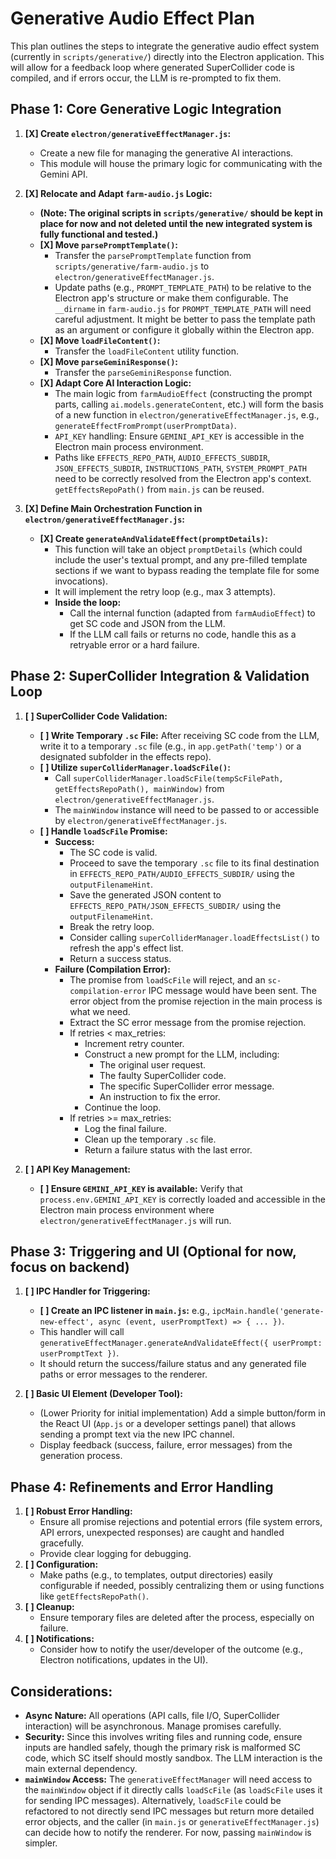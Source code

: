 # Generative Audio Effect Plan

This plan outlines the steps to integrate the generative audio effect system (currently in `scripts/generative/`) directly into the Electron application. This will allow for a feedback loop where generated SuperCollider code is compiled, and if errors occur, the LLM is re-prompted to fix them.

## Phase 1: Core Generative Logic Integration

1.  **[X] Create `electron/generativeEffectManager.js`:**
    *   Create a new file for managing the generative AI interactions.
    *   This module will house the primary logic for communicating with the Gemini API.

2.  **[X] Relocate and Adapt `farm-audio.js` Logic:**
    *   **(Note: The original scripts in `scripts/generative/` should be kept in place for now and not deleted until the new integrated system is fully functional and tested.)**
    *   **[X] Move `parsePromptTemplate()`:**
        *   Transfer the `parsePromptTemplate` function from `scripts/generative/farm-audio.js` to `electron/generativeEffectManager.js`.
        *   Update paths (e.g., `PROMPT_TEMPLATE_PATH`) to be relative to the Electron app's structure or make them configurable. The `__dirname` in `farm-audio.js` for `PROMPT_TEMPLATE_PATH` will need careful adjustment. It might be better to pass the template path as an argument or configure it globally within the Electron app.
    *   **[X] Move `loadFileContent()`:**
        *   Transfer the `loadFileContent` utility function.
    *   **[X] Move `parseGeminiResponse()`:**
        *   Transfer the `parseGeminiResponse` function.
    *   **[X] Adapt Core AI Interaction Logic:**
        *   The main logic from `farmAudioEffect` (constructing the prompt parts, calling `ai.models.generateContent`, etc.) will form the basis of a new function in `electron/generativeEffectManager.js`, e.g., `generateEffectFromPrompt(userPromptData)`.
        *   `API_KEY` handling: Ensure `GEMINI_API_KEY` is accessible in the Electron main process environment.
        *   Paths like `EFFECTS_REPO_PATH`, `AUDIO_EFFECTS_SUBDIR`, `JSON_EFFECTS_SUBDIR`, `INSTRUCTIONS_PATH`, `SYSTEM_PROMPT_PATH` need to be correctly resolved from the Electron app's context. `getEffectsRepoPath()` from `main.js` can be reused.

3.  **[X] Define Main Orchestration Function in `electron/generativeEffectManager.js`:**
    *   **[X] Create `generateAndValidateEffect(promptDetails)`:**
        *   This function will take an object `promptDetails` (which could include the user's textual prompt, and any pre-filled template sections if we want to bypass reading the template file for some invocations).
        *   It will implement the retry loop (e.g., max 3 attempts).
        *   **Inside the loop:**
            *   Call the internal function (adapted from `farmAudioEffect`) to get SC code and JSON from the LLM.
            *   If the LLM call fails or returns no code, handle this as a retryable error or a hard failure.

## Phase 2: SuperCollider Integration & Validation Loop

1.  **[ ] SuperCollider Code Validation:**
    *   **[ ] Write Temporary `.sc` File:** After receiving SC code from the LLM, write it to a temporary `.sc` file (e.g., in `app.getPath('temp')` or a designated subfolder in the effects repo).
    *   **[ ] Utilize `superColliderManager.loadScFile()`:**
        *   Call `superColliderManager.loadScFile(tempScFilePath, getEffectsRepoPath(), mainWindow)` from `electron/generativeEffectManager.js`.
        *   The `mainWindow` instance will need to be passed to or accessible by `electron/generativeEffectManager.js`.
    *   **[ ] Handle `loadScFile` Promise:**
        *   **Success:**
            *   The SC code is valid.
            *   Proceed to save the temporary `.sc` file to its final destination in `EFFECTS_REPO_PATH/AUDIO_EFFECTS_SUBDIR/` using the `outputFilenameHint`.
            *   Save the generated JSON content to `EFFECTS_REPO_PATH/JSON_EFFECTS_SUBDIR/` using the `outputFilenameHint`.
            *   Break the retry loop.
            *   Consider calling `superColliderManager.loadEffectsList()` to refresh the app's effect list.
            *   Return a success status.
        *   **Failure (Compilation Error):**
            *   The promise from `loadScFile` will reject, and an `sc-compilation-error` IPC message would have been sent. The error object from the promise rejection in the main process is what we need.
            *   Extract the SC error message from the promise rejection.
            *   If retries < max_retries:
                *   Increment retry counter.
                *   Construct a new prompt for the LLM, including:
                    *   The original user request.
                    *   The faulty SuperCollider code.
                    *   The specific SuperCollider error message.
                    *   An instruction to fix the error.
                *   Continue the loop.
            *   If retries >= max_retries:
                *   Log the final failure.
                *   Clean up the temporary `.sc` file.
                *   Return a failure status with the last error.

2.  **[ ] API Key Management:**
    *   **[ ] Ensure `GEMINI_API_KEY` is available:** Verify that `process.env.GEMINI_API_KEY` is correctly loaded and accessible in the Electron main process environment where `electron/generativeEffectManager.js` will run.

## Phase 3: Triggering and UI (Optional for now, focus on backend)

1.  **[ ] IPC Handler for Triggering:**
    *   **[ ] Create an IPC listener in `main.js`:** e.g., `ipcMain.handle('generate-new-effect', async (event, userPromptText) => { ... })`.
    *   This handler will call `generativeEffectManager.generateAndValidateEffect({ userPrompt: userPromptText })`.
    *   It should return the success/failure status and any generated file paths or error messages to the renderer.

2.  **[ ] Basic UI Element (Developer Tool):**
    *   (Lower Priority for initial implementation) Add a simple button/form in the React UI (`App.js` or a developer settings panel) that allows sending a prompt text via the new IPC channel.
    *   Display feedback (success, failure, error messages) from the generation process.

## Phase 4: Refinements and Error Handling

1.  **[ ] Robust Error Handling:**
    *   Ensure all promise rejections and potential errors (file system errors, API errors, unexpected responses) are caught and handled gracefully.
    *   Provide clear logging for debugging.
2.  **[ ] Configuration:**
    *   Make paths (e.g., to templates, output directories) easily configurable if needed, possibly centralizing them or using functions like `getEffectsRepoPath()`.
3.  **[ ] Cleanup:**
    *   Ensure temporary files are deleted after the process, especially on failure.
4.  **[ ] Notifications:**
    *   Consider how to notify the user/developer of the outcome (e.g., Electron notifications, updates in the UI).

## Considerations:

*   **Async Nature:** All operations (API calls, file I/O, SuperCollider interaction) will be asynchronous. Manage promises carefully.
*   **Security:** Since this involves writing files and running code, ensure inputs are handled safely, though the primary risk is malformed SC code, which SC itself should mostly sandbox. The LLM interaction is the main external dependency.
*   **`mainWindow` Access:** The `generativeEffectManager` will need access to the `mainWindow` object if it directly calls `loadScFile` (as `loadScFile` uses it for sending IPC messages). Alternatively, `loadScFile` could be refactored to not directly send IPC messages but return more detailed error objects, and the caller (in `main.js` or `generativeEffectManager.js`) can decide how to notify the renderer. For now, passing `mainWindow` is simpler. 
